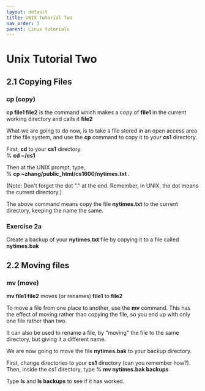 ```yaml
---
layout: default
title: UNIX Tutorial Two
nav_order: 3
parent: Linux tutorials
---
```


# Unix Tutorial Two
  
## 2.1 Copying Files
### cp (copy)  
**cp file1 file2** is the command which makes a copy of **file1** in the current working directory and calls it **file2**    
  
What we are going to do now, is to take a file stored in an open access area of the file system, and use the **cp** command to copy it to your **cs1** directory.  
  
First, **cd** to your **cs1** directory.  
% **cd ~/cs1**  
  
Then at the UNIX prompt, type,  
% **cp ~zhang/public_html/cs1600/nytimes.txt .**
  
(Note: Don't forget the dot "." at the end. Remember, in UNIX, the dot means the current directory.)  
  
The above command means copy the file **nytimes.txt** to the current directory, keeping the name the same.  
  
### Exercise 2a  
Create a backup of your **nytimes.txt** file by copying it to a file called **nytimes.bak**  
  
  
## 2.2 Moving files
### mv (move)  
**mv file1 file2** moves (or renames) **file1** to **file2** 
  
To move a file from one place to another, use the **mv** command. This has the effect of moving rather than copying the file, so you end up with only one file rather than two.  
  
It can also be used to rename a file, by "moving" the file to the same directory, but giving it a different name.  
  
We are now going to move the file **nytimes.bak** to your backup directory.  
  
First, change directories to your **cs1** directory (can you remember how?). Then, inside the cs1 directory, type
% **mv nytimes.bak backups** 
  
Type **ls** and **ls backups** to see if it has worked.
